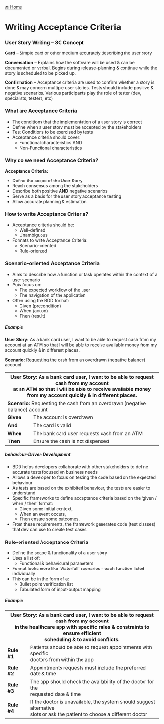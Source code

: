 [🔙 Home](../home.md)


# Writing Acceptance Criteria

### User Story Writing – 3C Concept

**Card** – Simple card or other medium accurately describing the user story

**Conversation** – Explains how the software will be used & can be documented or verbal.
Begins during release-planning & continue while the story is scheduled to be picked up.

**Confirmation** – Acceptance criteria are used to confirm whether a story is done & may concern multiple user stories.
Tests should include positive & negative scenarios. Various participants play the role of tester (dev, specialists, testers, etc)

### What are Acceptance Criteria

* The conditions that the implementation of a user story is correct
* Define when a user story must be accepted by the stakeholders
* Test Conditions to be exercised by tests
* Acceptance criteria should cover:
  * Functional characteristics AND
  * Non-Functional characteristics

### Why do we need Acceptance Criteria?

**Acceptance Criteria:**

* Define the scope of the User Story
* Reach consensus among the stakeholders
* Describe both positive **AND** negative scenarios
* Serve as a basis for the user story acceptance testing
* Allow accurate planning & estimation

### How to write Acceptance Criteria?

* Acceptance criteria should be:
  * Well-defined
  * Unambiguous
* Formats to write Acceptance Criteria:
  * Scenario-oriented
  * Rule-oriented

### Scenario-oriented Acceptance Criteria

* Aims to describe how a function or task operates within the context of a user scenario
* Puts focus on:
  * The expected workflow of the user
  * The navigation of the application
* Often using the BDD format:
  * Given (precondition)
  * When (action)
  * Then (result)

##### Example

**User Story:** As a bank card user, I want to be able to request cash from my account at an ATM so that I will be able to receive available money from my account quickly & in different places.

**Scenario:** Requesting the cash from an overdrawn (negative balance) account

<table>
   <tr>
      <th colspan="2" style="background-colour: #649864;"><b>User Story:</b> As a bank card user, I want to be able to request cash from my account<br>
         at an ATM so that I will be able to receive available money<br>from my account quickly & in different places.
      </th>
   </tr>
   <tr>
      <td style="background-colour: #647b98;" colspan="2"><b>Scenario:</b> Requesting the cash from an overdrawn (negative balance) account</td>
   </tr>
   <tr>
      <td><b>Given</b></td>
      <td>The account is overdrawn</td>
   </tr>
   <tr>
      <td><b>And</b></td>
      <td>The card is valid</td>
   </tr>
   <tr>
      <td><b>When</b></td>
      <td>The bank card user requests cash from an ATM</td>
   </tr>
   <tr>
      <td><b>Then</b></td>
      <td>Ensure the cash is not dispensed</td>
   </tr>
</table>

##### behaviour-Driven Development

* BDD helps developers collaborate with other stakeholders to define accurate tests focused on business needs
* Allows a developer to focus on testing the code based on the expected behaviour
* As tests are based on the exhibited behaviour, the tests are easier to understand
* Specific frameworks to define acceptance criteria based on the ‘given / when / then’ format:
  * Given some initial context,
  * When an event occurs,
  * Then ensure some outcomes.
* From these requirements, the framework generates code (test classes) that dev can use to create test cases

### Rule-oriented Acceptance Criteria

* Define the scope & functionality of a user story
* Uses a list of:
  * Functional & behavioural parameters
* Format looks more like ‘Waterfall’ scenarios – each function listed individually
* This can be in the form of a:
  * Bullet point verification list
  * Tabulated form of input-output mapping

##### Example

<table>
   <tr>
      <th colspan="2" style="background-colour: #649864;"><b>User Story:</b> As a bank card user, I want to be able to request cash from my account<br>
         in the healthcare app with specific rules & constraints to ensure efficient<br>scheduling & to avoid conflicts.
      </th>
   </tr>
   <tr>
      <td style="background-colour: #647b98;"><b>Rule #1</b></td>
      <td style="background-colour: #7e68d1;">Patients should be able to request appointments with specific<br>doctors from within the app</td>
   </tr>
   <tr>
      <td style="background-colour: #647b98;"><b>Rule #2</b></td>
      <td style="background-colour: #7e68d1;">Appointments requests must include the preferred date & time</td>
   </tr>
   <tr>
      <td style="background-colour: #647b98;"><b>Rule #3</b></td>
      <td style="background-colour: #7e68d1;">The app should check the availability of the doctor for the<br>requested date & time</td>
   </tr>
   <tr>
      <td style="background-colour: #647b98;"><b>Rule #4</b></td>
      <td style="background-colour: #7e68d1;">If the doctor is unavailable, the system should suggest alternative<br>slots or ask the patient to choose a different doctor</td>
   </tr>
</table>